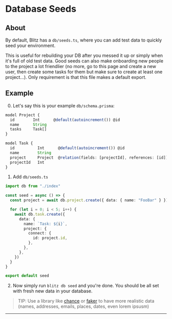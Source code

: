 # Database Seeds



## About

By default, Blitz has a `db/seeds.ts`, where you can add test data to
quickly seed your environment.

This is useful for rebuilding your DB after you messed it up or simply
when it's full of old test data. Good seeds can also make onboarding new
people to the project a lot friendlier (no more, go to this page and
create a new user, then create some tasks for them but make sure to create
at least one project...). Only requirement is that this file makes a
default export.

## Example

0. Let's say this is your example `db/schema.prisma`:


```typescript
model Project {
  id        Int      @default(autoincrement()) @id
  name      String
  tasks     Task[]
}

model Task {
  id          Int      @default(autoincrement()) @id
  name        String
  project     Project  @relation(fields: [projectId], references: [id])
  projectId   Int
}
```
1. Add `db/seeds.ts`


```typescript
import db from "./index"

const seed = async () => {
  const project = await db.project.create({ data: { name: "FooBar" } })

  for (let i = 0; i < 5; i++) {
    await db.task.create({
      data: {
        name: `Task: ${i}`,
        project: {
          connect: {
            id: project.id,
          },
        },
      },
    })
  }
}

export default seed
```
2. Now simply run `blitz db seed` and you're done. You should be all
set with fresh new data in your database.


> TIP: Use a library like [chance](https://chancejs.com/) or
> [faker](https://fakerjs.dev/) to have more realistic data (names,
> addresses, emails, places, dates, even lorem ipsusm)
> 
> 



---


